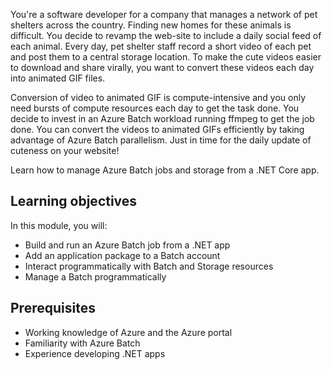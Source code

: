 You're a software developer for a company that manages a network of pet shelters across the country.  Finding new homes for these animals is difficult. You decide to revamp the web-site to include a daily social feed of each animal. Every day, pet shelter staff record a short video of each pet and post them to a central storage location. To make the cute videos easier to download and share virally, you want to convert these videos each day into animated GIF files. 

Conversion of video to animated GIF is compute-intensive and you only need bursts of compute resources each day to get the task done. You decide to invest in an Azure Batch workload running ffmpeg to get the job done. You can convert the videos to animated GIFs efficiently by taking advantage of Azure Batch parallelism. Just in time for the daily update of cuteness on your website!

Learn how to manage Azure Batch jobs and storage from a .NET Core app. 

## Learning objectives

  In this module, you will:

  - Build and run an Azure Batch job from a .NET app
  - Add an application package to a Batch account
  - Interact programmatically with Batch and Storage resources
  - Manage a Batch programmatically

## Prerequisites

  - Working knowledge of Azure and the Azure portal
  - Familiarity with Azure Batch
  - Experience developing .NET apps